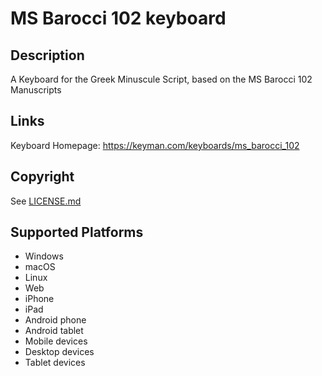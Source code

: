 MS Barocci 102 keyboard
==============

Description
-----------
A Keyboard for the Greek Minuscule Script, based on the MS Barocci 102 Manuscripts

Links
-----
Keyboard Homepage: https://keyman.com/keyboards/ms_barocci_102

Copyright
---------
See [LICENSE.md](LICENSE.md)

Supported Platforms
-------------------
 * Windows
 * macOS
 * Linux
 * Web
 * iPhone
 * iPad
 * Android phone
 * Android tablet
 * Mobile devices
 * Desktop devices
 * Tablet devices

